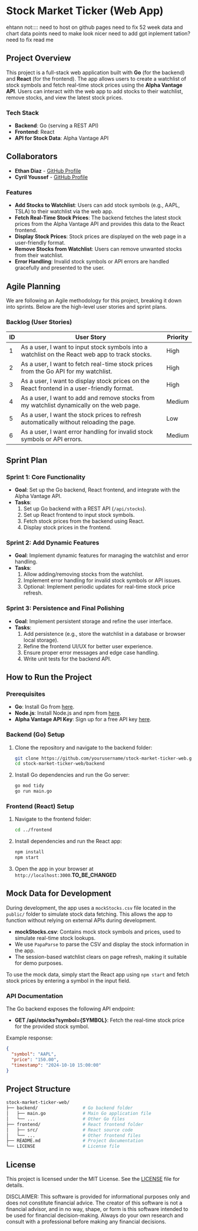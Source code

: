 # Stock Market Ticker (Web App)
ehtann not::::
need to host on github pages
need to fix 52 week data and chart data points
need to make look nicer
need to add gpt inplement tation?
need to fix read me

## Project Overview

This project is a full-stack web application built with **Go** (for the backend) and **React** (for the frontend). The app allows users to create a watchlist of stock symbols and fetch real-time stock prices using the **Alpha Vantage API**. Users can interact with the web app to add stocks to their watchlist, remove stocks, and view the latest stock prices.

### Tech Stack

- **Backend**: Go (serving a REST API)
- **Frontend**: React
- **API for Stock Data**: Alpha Vantage API

## Collaborators

- **Ethan Diaz** - [GitHub Profile](https://github.com/ethandCS)
- **Cyril Youssef** - [GitHub Profile](https://github.com/cyrilyoussef)

### Features

- **Add Stocks to Watchlist**: Users can add stock symbols (e.g., AAPL, TSLA) to their watchlist via the web app.
- **Fetch Real-Time Stock Prices**: The backend fetches the latest stock prices from the Alpha Vantage API and provides this data to the React frontend.
- **Display Stock Prices**: Stock prices are displayed on the web page in a user-friendly format.
- **Remove Stocks from Watchlist**: Users can remove unwanted stocks from their watchlist.
- **Error Handling**: Invalid stock symbols or API errors are handled gracefully and presented to the user.

## Agile Planning

We are following an Agile methodology for this project, breaking it down into sprints. Below are the high-level user stories and sprint plans.

### Backlog (User Stories)

| ID  | User Story                                                                                       | Priority |
| --- | ------------------------------------------------------------------------------------------------- | -------- |
| 1   | As a user, I want to input stock symbols into a watchlist on the React web app to track stocks.    | High     |
| 2   | As a user, I want to fetch real-time stock prices from the Go API for my watchlist.                | High     |
| 3   | As a user, I want to display stock prices on the React frontend in a user-friendly format.         | High     |
| 4   | As a user, I want to add and remove stocks from my watchlist dynamically on the web page.          | Medium   |
| 5   | As a user, I want the stock prices to refresh automatically without reloading the page.            | Low      |
| 6   | As a user, I want error handling for invalid stock symbols or API errors.                          | Medium   |

## Sprint Plan

### Sprint 1: Core Functionality

- **Goal**: Set up the Go backend, React frontend, and integrate with the Alpha Vantage API.
- **Tasks**:
  1. Set up Go backend with a REST API (`/api/stocks`).
  2. Set up React frontend to input stock symbols.
  3. Fetch stock prices from the backend using React.
  4. Display stock prices in the frontend.

### Sprint 2: Add Dynamic Features

- **Goal**: Implement dynamic features for managing the watchlist and error handling.
- **Tasks**:
  1. Allow adding/removing stocks from the watchlist.
  2. Implement error handling for invalid stock symbols or API issues.
  3. Optional: Implement periodic updates for real-time stock price refresh.

### Sprint 3: Persistence and Final Polishing

- **Goal**: Implement persistent storage and refine the user interface.
- **Tasks**:
    1. Add persistence (e.g., store the watchlist in a database or browser local storage).
    2. Refine the frontend UI/UX for better user experience.
    3. Ensure proper error messages and edge case handling.
    4. Write unit tests for the backend API.

## How to Run the Project

### Prerequisites

- **Go**: Install Go from [here](https://golang.org/doc/install).
- **Node.js**: Install Node.js and npm from [here](https://nodejs.org/).
- **Alpha Vantage API Key**: Sign up for a free API key [here](https://www.alphavantage.co/support/#api-key).

### Backend (Go) Setup

1. Clone the repository and navigate to the backend folder:
   ```bash
   git clone https://github.com/yourusername/stock-market-ticker-web.git
   cd stock-market-ticker-web/backend
   ```

2. Install Go dependencies and run the Go server:
   ```bash
   go mod tidy
   go run main.go
   ```

### Frontend (React) Setup

1. Navigate to the frontend folder:
   ```bash
   cd ../frontend
   ```

2. Install dependencies and run the React app:
   ```bash
   npm install
   npm start
   ```

3. Open the app in your browser at `http://localhost:3000`.**TO_BE_CHANGED**

## Mock Data for Development

During development, the app uses a `mockStocks.csv` file located in the `public/` folder to simulate stock data fetching. This allows the app to function without relying on external APIs during development.

- **mockStocks.csv**: Contains mock stock symbols and prices, used to simulate real-time stock lookups.
- We use `PapaParse` to parse the CSV and display the stock information in the app.
- The session-based watchlist clears on page refresh, making it suitable for demo purposes.

To use the mock data, simply start the React app using `npm start` and fetch stock prices by entering a symbol in the input field.


### API Documentation

The Go backend exposes the following API endpoint:

- **GET /api/stocks?symbol={SYMBOL}**: Fetch the real-time stock price for the provided stock symbol.

Example response:
```json
{
  "symbol": "AAPL",
  "price": "150.00",
  "timestamp": "2024-10-10 15:00:00"
}
```

## Project Structure

```bash
stock-market-ticker-web/
├── backend/                 # Go backend folder
│   ├── main.go              # Main Go application file
│   └── ...                  # Other Go files
├── frontend/                # React frontend folder
│   ├── src/                 # React source code
│   └── ...                  # Other frontend files
├── README.md                # Project documentation
└── LICENSE                  # License file
```

## License

This project is licensed under the MIT License. See the [LICENSE](LICENSE) file for details.

DISCLAIMER: This software is provided for informational purposes only and does not constitute financial advice. The creator of this software is not a financial advisor, and in no way, shape, or form is this software intended to be used for financial decision-making. Always do your own research and consult with a professional before making any financial decisions.
